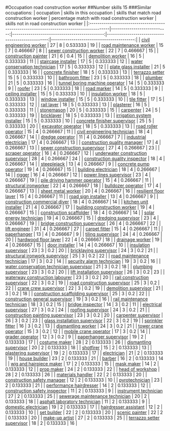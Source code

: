 #Occupation road construction worker
##Number skills 15
###Similar occupations:
| occupation                                                                              |   skills in this occupation |   skills that match road construction worker |   percentage match with road construction worker |   skills not in road construction worker |
|:----------------------------------------------------------------------------------------|----------------------------:|---------------------------------------------:|-------------------------------------------------:|-----------------------------------------:|
| [civil engineering worker](civil_engineering_worker.md)                                 |                          27 |                                            8 |                                         0.533333 |                                       19 |
| [road maintenance worker](road_maintenance_worker.md)                                   |                          15 |                                            7 |                                         0.466667 |                                        8 |
| [sewer construction worker](sewer_construction_worker.md)                               |                          22 |                                            7 |                                         0.466667 |                                       15 |
| [construction painter](construction_painter.md)                                         |                          21 |                                            6 |                                         0.4      |                                       15 |
| [demolition worker](demolition_worker.md)                                               |                          16 |                                            5 |                                         0.333333 |                                       11 |
| [staircase installer](staircase_installer.md)                                           |                          17 |                                            5 |                                         0.333333 |                                       12 |
| [water conservation technician](water_conservation_technician.md)                       |                          17 |                                            5 |                                         0.333333 |                                       12 |
| [plate glass installer](plate_glass_installer.md)                                       |                          21 |                                            5 |                                         0.333333 |                                       16 |
| [concrete finisher](concrete_finisher.md)                                               |                          18 |                                            5 |                                         0.333333 |                                       13 |
| [terrazzo setter](terrazzo_setter.md)                                                   |                          15 |                                            5 |                                         0.333333 |                                       10 |
| [bathroom fitter](bathroom_fitter.md)                                                   |                          23 |                                            5 |                                         0.333333 |                                       18 |
| [plumber](plumber.md)                                                                   |                          21 |                                            5 |                                         0.333333 |                                       16 |
| [tunnel boring machine operator](tunnel_boring_machine_operator.md)                     |                          14 |                                            5 |                                         0.333333 |                                        9 |
| [roofer](roofer.md)                                                                     |                          23 |                                            5 |                                         0.333333 |                                       18 |
| [road marker](road_marker.md)                                                           |                          14 |                                            5 |                                         0.333333 |                                        9 |
| [ceiling installer](ceiling_installer.md)                                               |                          15 |                                            5 |                                         0.333333 |                                       10 |
| [insulation worker](insulation_worker.md)                                               |                          18 |                                            5 |                                         0.333333 |                                       13 |
| [window installer](window_installer.md)                                                 |                          15 |                                            5 |                                         0.333333 |                                       10 |
| [tile fitter](tile_fitter.md)                                                           |                          17 |                                            5 |                                         0.333333 |                                       12 |
| [rail layer](rail_layer.md)                                                             |                          18 |                                            5 |                                         0.333333 |                                       13 |
| [plasterer](plasterer.md)                                                               |                          16 |                                            5 |                                         0.333333 |                                       11 |
| [stonemason](stonemason.md)                                                             |                          20 |                                            5 |                                         0.333333 |                                       15 |
| [carpenter](carpenter.md)                                                               |                          24 |                                            5 |                                         0.333333 |                                       19 |
| [bricklayer](bricklayer.md)                                                             |                          18 |                                            5 |                                         0.333333 |                                       13 |
| [irrigation system installer](irrigation_system_installer.md)                           |                          15 |                                            5 |                                         0.333333 |                                       10 |
| [concrete finisher supervisor](concrete_finisher_supervisor.md)                         |                          25 |                                            5 |                                         0.333333 |                                       20 |
| [excavator operator](excavator_operator.md)                                             |                          18 |                                            5 |                                         0.333333 |                                       13 |
| [road roller operator](road_roller_operator.md)                                         |                          15 |                                            4 |                                         0.266667 |                                       11 |
| [civil engineering technician](civil_engineering_technician.md)                         |                          18 |                                            4 |                                         0.266667 |                                       14 |
| [dredge operator](dredge_operator.md)                                                   |                          11 |                                            4 |                                         0.266667 |                                        7 |
| [industrial electrician](industrial_electrician.md)                                     |                          17 |                                            4 |                                         0.266667 |                                       13 |
| [construction quality manager](construction_quality_manager.md)                         |                          17 |                                            4 |                                         0.266667 |                                       13 |
| [sewer construction supervisor](sewer_construction_supervisor.md)                       |                          27 |                                            4 |                                         0.266667 |                                       23 |
| [scraper operator](scraper_operator.md)                                                 |                          16 |                                            4 |                                         0.266667 |                                       12 |
| [underwater construction supervisor](underwater_construction_supervisor.md)             |                          28 |                                            4 |                                         0.266667 |                                       24 |
| [construction quality inspector](construction_quality_inspector.md)                     |                          18 |                                            4 |                                         0.266667 |                                       14 |
| [steeplejack](steeplejack.md)                                                           |                          13 |                                            4 |                                         0.266667 |                                        9 |
| [concrete pump operator](concrete_pump_operator.md)                                     |                          19 |                                            4 |                                         0.266667 |                                       15 |
| [building electrician](building_electrician.md)                                         |                          18 |                                            4 |                                         0.266667 |                                       14 |
| [rigger](rigger.md)                                                                     |                          16 |                                            4 |                                         0.266667 |                                       12 |
| [power lines supervisor](power_lines_supervisor.md)                                     |                          23 |                                            4 |                                         0.266667 |                                       19 |
| [pile driving hammer operator](pile_driving_hammer_operator.md)                         |                          15 |                                            4 |                                         0.266667 |                                       11 |
| [structural ironworker](structural_ironworker.md)                                       |                          22 |                                            4 |                                         0.266667 |                                       18 |
| [bulldozer operator](bulldozer_operator.md)                                             |                          17 |                                            4 |                                         0.266667 |                                       13 |
| [sheet metal worker](sheet_metal_worker.md)                                             |                          20 |                                            4 |                                         0.266667 |                                       16 |
| [resilient floor layer](resilient_floor_layer.md)                                       |                          15 |                                            4 |                                         0.266667 |                                       11 |
| [road sign installer](road_sign_installer.md)                                           |                          13 |                                            4 |                                         0.266667 |                                        9 |
| [construction commercial diver](construction_commercial_diver.md)                       |                          18 |                                            4 |                                         0.266667 |                                       14 |
| [kitchen unit installer](kitchen_unit_installer.md)                                     |                          21 |                                            4 |                                         0.266667 |                                       17 |
| [building construction worker](building_construction_worker.md)                         |                          19 |                                            4 |                                         0.266667 |                                       15 |
| [construction scaffolder](construction_scaffolder.md)                                   |                          18 |                                            4 |                                         0.266667 |                                       14 |
| [solar energy technician](solar_energy_technician.md)                                   |                          19 |                                            4 |                                         0.266667 |                                       15 |
| [dredging supervisor](dredging_supervisor.md)                                           |                          23 |                                            4 |                                         0.266667 |                                       19 |
| [bridge construction supervisor](bridge_construction_supervisor.md)                     |                          26 |                                            4 |                                         0.266667 |                                       22 |
| [lift engineer](lift_engineer.md)                                                       |                          31 |                                            4 |                                         0.266667 |                                       27 |
| [carpet fitter](carpet_fitter.md)                                                       |                          15 |                                            4 |                                         0.266667 |                                       11 |
| [paperhanger](paperhanger.md)                                                           |                          13 |                                            4 |                                         0.266667 |                                        9 |
| [tiling supervisor](tiling_supervisor.md)                                               |                          24 |                                            4 |                                         0.266667 |                                       20 |
| [hardwood floor layer](hardwood_floor_layer.md)                                         |                          22 |                                            4 |                                         0.266667 |                                       18 |
| [drainage worker](drainage_worker.md)                                                   |                          19 |                                            4 |                                         0.266667 |                                       15 |
| [door installer](door_installer.md)                                                     |                          14 |                                            4 |                                         0.266667 |                                       10 |
| [insulation supervisor](insulation_supervisor.md)                                       |                          23 |                                            3 |                                         0.2      |                                       20 |
| [bricklaying supervisor](bricklaying_supervisor.md)                                     |                          24 |                                            3 |                                         0.2      |                                       21 |
| [structural ironwork supervisor](structural_ironwork_supervisor.md)                     |                          25 |                                            3 |                                         0.2      |                                       22 |
| [road maintenance technician](road_maintenance_technician.md)                           |                          17 |                                            3 |                                         0.2      |                                       14 |
| [security alarm technician](security_alarm_technician.md)                               |                          19 |                                            3 |                                         0.2      |                                       16 |
| [water conservation technician supervisor](water_conservation_technician_supervisor.md) |                          21 |                                            3 |                                         0.2      |                                       18 |
| [plumbing supervisor](plumbing_supervisor.md)                                           |                          23 |                                            3 |                                         0.2      |                                       20 |
| [lift installation supervisor](lift_installation_supervisor.md)                         |                          26 |                                            3 |                                         0.2      |                                       23 |
| [waterway construction labourer](waterway_construction_labourer.md)                     |                          23 |                                            3 |                                         0.2      |                                       20 |
| [rail construction supervisor](rail_construction_supervisor.md)                         |                          22 |                                            3 |                                         0.2      |                                       19 |
| [road construction supervisor](road_construction_supervisor.md)                         |                          25 |                                            3 |                                         0.2      |                                       22 |
| [crane crew supervisor](crane_crew_supervisor.md)                                       |                          22 |                                            3 |                                         0.2      |                                       19 |
| [demolition supervisor](demolition_supervisor.md)                                       |                          21 |                                            3 |                                         0.2      |                                       18 |
| [construction scaffolding supervisor](construction_scaffolding_supervisor.md)           |                          25 |                                            3 |                                         0.2      |                                       22 |
| [construction general supervisor](construction_general_supervisor.md)                   |                          19 |                                            3 |                                         0.2      |                                       16 |
| [rail maintenance technician](rail_maintenance_technician.md)                           |                          18 |                                            3 |                                         0.2      |                                       15 |
| [bridge inspector](bridge_inspector.md)                                                 |                          14 |                                            3 |                                         0.2      |                                       11 |
| [electrical supervisor](electrical_supervisor.md)                                       |                          27 |                                            3 |                                         0.2      |                                       24 |
| [roofing supervisor](roofing_supervisor.md)                                             |                          24 |                                            3 |                                         0.2      |                                       21 |
| [construction painting supervisor](construction_painting_supervisor.md)                 |                          23 |                                            3 |                                         0.2      |                                       20 |
| [carpenter supervisor](carpenter_supervisor.md)                                         |                          26 |                                            3 |                                         0.2      |                                       23 |
| [glass installation supervisor](glass_installation_supervisor.md)                       |                          22 |                                            3 |                                         0.2      |                                       19 |
| [sprinkler fitter](sprinkler_fitter.md)                                                 |                          16 |                                            3 |                                         0.2      |                                       13 |
| [dismantling worker](dismantling_worker.md)                                             |                          24 |                                            3 |                                         0.2      |                                       21 |
| [tower crane operator](tower_crane_operator.md)                                         |                          15 |                                            3 |                                         0.2      |                                       12 |
| [mobile crane operator](mobile_crane_operator.md)                                       |                          17 |                                            3 |                                         0.2      |                                       14 |
| [grader operator](grader_operator.md)                                                   |                          12 |                                            3 |                                         0.2      |                                        9 |
| [paperhanger supervisor](paperhanger_supervisor.md)                                     |                          19 |                                            2 |                                         0.133333 |                                       17 |
| [costume maker](costume_maker.md)                                                       |                          28 |                                            2 |                                         0.133333 |                                       26 |
| [dismantling supervisor](dismantling_supervisor.md)                                     |                          20 |                                            2 |                                         0.133333 |                                       18 |
| [shotfirer](shotfirer.md)                                                               |                          15 |                                            2 |                                         0.133333 |                                       13 |
| [plastering supervisor](plastering_supervisor.md)                                       |                          19 |                                            2 |                                         0.133333 |                                       17 |
| [electrician](electrician.md)                                                           |                          21 |                                            2 |                                         0.133333 |                                       19 |
| [house builder](house_builder.md)                                                       |                          23 |                                            2 |                                         0.133333 |                                       21 |
| [barber](barber.md)                                                                     |                          16 |                                            2 |                                         0.133333 |                                       14 |
| [wig and hairpiece maker](wig_and_hairpiece_maker.md)                                   |                          17 |                                            2 |                                         0.133333 |                                       15 |
| [mask maker](mask_maker.md)                                                             |                          14 |                                            2 |                                         0.133333 |                                       12 |
| [prop maker](prop_maker.md)                                                             |                          24 |                                            2 |                                         0.133333 |                                       22 |
| [head of workshop](head_of_workshop.md)                                                 |                          28 |                                            2 |                                         0.133333 |                                       26 |
| [materials handler](materials_handler.md)                                               |                          22 |                                            2 |                                         0.133333 |                                       20 |
| [construction safety manager](construction_safety_manager.md)                           |                          12 |                                            2 |                                         0.133333 |                                       10 |
| [pyrotechnician](pyrotechnician.md)                                                     |                          23 |                                            2 |                                         0.133333 |                                       21 |
| [performance hairdresser](performance_hairdresser.md)                                   |                          14 |                                            2 |                                         0.133333 |                                       12 |
| [construction safety inspector](construction_safety_inspector.md)                       |                          11 |                                            2 |                                         0.133333 |                                        9 |
| [instrument technician](instrument_technician.md)                                       |                          27 |                                            2 |                                         0.133333 |                                       25 |
| [sewerage maintenance technician](sewerage_maintenance_technician.md)                   |                          20 |                                            2 |                                         0.133333 |                                       18 |
| [asphalt laboratory technician](asphalt_laboratory_technician.md)                       |                          11 |                                            2 |                                         0.133333 |                                        9 |
| [domestic electrician](domestic_electrician.md)                                         |                          19 |                                            2 |                                         0.133333 |                                       17 |
| [hairdresser assistant](hairdresser_assistant.md)                                       |                          12 |                                            2 |                                         0.133333 |                                       10 |
| [set builder](set_builder.md)                                                           |                          22 |                                            2 |                                         0.133333 |                                       20 |
| [scenic painter](scenic_painter.md)                                                     |                          22 |                                            2 |                                         0.133333 |                                       20 |
| [make-up artist](make-up_artist.md)                                                     |                          27 |                                            2 |                                         0.133333 |                                       25 |
| [terrazzo setter supervisor](terrazzo_setter_supervisor.md)                             |                          18 |                                            2 |                                         0.133333 |                                       16 |
